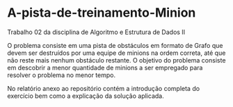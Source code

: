 # A-pista-de-treinamento-Minion
Trabalho 02 da disciplina de Algoritmo e Estrutura de Dados II

O problema consiste em uma pista de obstáculos em formato de Grafo que devem ser destruídos por uma equipe de minions
na ordem correta, até que não reste mais nenhum obstáculo restante. O objetivo do problema
consiste em descobrir a menor quantidade de minions a ser empregado para resolver o problema no
menor tempo.

No relatório anexo ao repositório contém a introdução completa do exercício bem como a explicação da solução aplicada.

